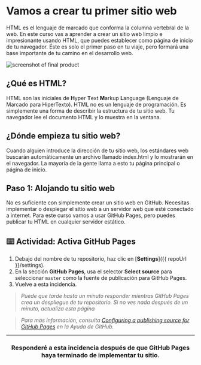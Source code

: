 # Vamos a crear tu primer sitio web

HTML es el lenguaje de marcado que conforma la columna vertebral de la web. En este curso vas a aprender a crear un sitio web limpio e impresionante usando HTML, que puedes establecer como página de inicio de tu navegador. Éste es solo el primer paso en tu viaje, pero formará una base importante de tu camino en el desarrollo web.

![screenshot of final product](https://user-images.githubusercontent.com/16547949/41006151-5e97deee-68ee-11e8-8b52-84f38cd3e567.png)

## ¿Qué es HTML?

HTML son las iniciales de **H**yper **T**ext **M**arkup **L**anguage (Lenguaje de Marcado para HiperTexto). HTML no es un lenguaje de programación. Es simplemente una forma de describir la estructura de tu sitio web. Tu navegador lee el documento HTML y lo muestra en la ventana.

## ¿Dónde empieza tu sitio web?

Cuando alguien introduce la dirección de tu sitio web, los estándares web buscarán automáticamente un archivo llamado index.html y lo mostrarán en el navegador. La mayoría de la gente llama a esto tu página principal o página de inicio.

## Paso 1: Alojando tu sitio web

No es suficiente con simplemente crear un sitio web en GitHub. Necesitas implementar o desplegar el sitio web a un servidor web que esté conectado a internet. Para este curso vamos a usar GitHub Pages, pero puedes publicar tu HTML en cualquier servidor estático.

## :keyboard: Actividad: Activa GitHub Pages

1. Debajo del nombre de tu repositorio, haz clic en [**Settings**]({{ repoUrl }}/settings).
1. En la sección **GitHub Pages**, usa el selector **Select source** para seleccionar `master` como la fuente de publicación para GitHub Pages.
1. Vuelve a esta incidencia.

> _Puede que tarde hasta un minuto responder mientras GitHub Pages crea un despliegue de tu repositorio. Si no ves nada después de un minuto, actualiza esta página_ 

> _Para más información, consulta [Configuring a publishing source for GitHub Pages](https://help.github.com/articles/configuring-a-publishing-source-for-github-pages/) en la Ayuda de GitHub._

<hr>
<h3 align="center">Responderé a esta incidencia después de que GitHub Pages haya terminado de implementar tu sitio.</h3>
